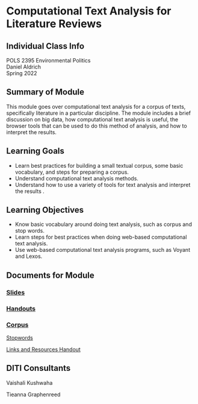 # Computational Text Analysis for Literature Reviews

## Individual Class Info
POLS 2395 Environmental Politics
<br>
Daniel Aldrich
<br>
Spring 2022
<br>

## Summary of Module
This module goes over computational text analysis for a corpus of texts, specifically literature in a particular discipline. The module includes a brief discussion on big data, how computational text analysis is useful, the browser tools that can be used to do this method of analysis, and how to interpret the results. 

## Learning Goals
- Learn best practices for building a small textual corpus, some basic vocabulary, and steps for preparing a corpus.
- Understand computational text analysis methods.
- Understand how to use a variety of tools for text analysis and interpret the results .

## Learning Objectives
- Know basic vocabulary around doing text analysis, such as corpus and stop words.
- Learn steps for best practices when doing web-based computational text analysis.
- Use web-based computational text analysis programs, such as Voyant and Lexos.

## Documents for Module

### [Slides](https://github.com/NULabNortheastern/digitalassignmentshowcase/blob/master/text-analysis/sp22-aldrich-pols2395-textanalysis/Aldrich_Environmental%20Politics_Text%20Analysis_Slides.pdf)

### [Handouts](https://github.com/NULabNortheastern/digitalassignmentshowcase/tree/master/text-analysis/sp22-aldrich-pols2395-textanalysis/Handouts)

### [Corpus](https://github.com/NULabNortheastern/digitalassignmentshowcase/tree/master/text-analysis/sp22-aldrich-pols2395-textanalysis/Corpus)

[Stopwords](https://github.com/NULabNortheastern/digitalassignmentshowcase/blob/master/text-analysis/sp22-aldrich-pols2395-textanalysis/Stopwords.txt)

[Links and Resources Handout](https://github.com/NULabNortheastern/digitalassignmentshowcase/blob/master/text-analysis/sp22-aldrich-pols2395-textanalysis/Links%20%26%20Resources.pdf)

## DITI Consultants
Vaishali Kushwaha 

Tieanna Graphenreed